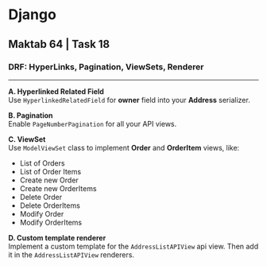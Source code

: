 # Django
## Maktab 64 | Task 18
### DRF: HyperLinks, Pagination, ViewSets, Renderer

----
**A. Hyperlinked Related Field**    
Use `HyperlinkedRelatedField` for **owner** field into your **Address** serializer.

**B. Pagination**    
Enable `PageNumberPagination` for all your API views.

**C. ViewSet**  
Use `ModelViewSet` class to implement **Order** and **OrderItem** views, like:
- List of Orders
- List of Order Items
- Create new Order
- Create new OrderItems
- Delete Order
- Delete OrderItems
- Modify Order
- Modify OrderItems

**D. Custom template renderer**    
Implement a custom template for the `AddressListAPIView` api view. Then add it in the `AddressListAPIView` renderers.

